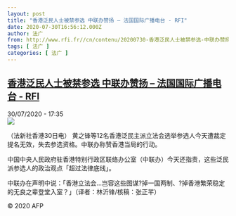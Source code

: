 ```yaml
---
layout: post
title: "香港泛民人士被禁参选 中联办赞扬 – 法国国际广播电台 - RFI"
date: 2020-07-30T16:56:12.000Z
author: 法广
from: http://www.rfi.fr//cn/contenu/20200730-香港泛民人士被禁参选-中联办赞扬
tags: [ 法广 ]
categories: [ 法广 ]
---
```

<!--1596128172000-->
[香港泛民人士被禁参选 中联办赞扬 – 法国国际广播电台 - RFI](http://www.rfi.fr//cn/contenu/20200730-%E9%A6%99%E6%B8%AF%E6%B3%9B%E6%B0%91%E4%BA%BA%E5%A3%AB%E8%A2%AB%E7%A6%81%E5%8F%82%E9%80%89-%E4%B8%AD%E8%81%94%E5%8A%9E%E8%B5%9E%E6%89%AC)
------

<div>
<div>30/07/2020 - 17:35</div><img src="https://s.rfi.fr/media/display/13ab4cb2-d27e-11ea-baed-005056bf87d6/w:310/p:16x9/int0017b.200730233502.jpg"><div class="t-content__body u-clearfix"><div class="m-interstitial"></div><p>（法新社香港30日电）    黄之锋等12名香港泛民主派立法会选举参选人今天遭裁定提名无效，失去参选资格。中联办称赞香港当局的行动。</p><p>    中国中央人民政府驻香港特别行政区联络办公室（中联办）今天还指责，这些泛民派参选人的政治观点「超过法律底线」。</p><p>    中联办在声明中说：「香港立法会...岂容这些图谋?掉一国两制、?掉香港繁荣稳定的无良之辈登堂入室？」（译者：林沂锋/核稿：张正芊）</p><p class="t-copyright">© 2020 AFP</p>        </div>
</div>
